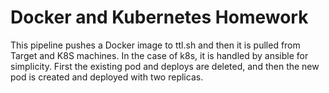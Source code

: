 # Docker and Kubernetes Homework

This pipeline pushes a Docker image to ttl.sh and then it is pulled from Target and K8S machines. In the case of k8s, it is handled by ansible for simplicity. First the existing pod and deploys are deleted, and then the new pod is created and deployed with two replicas.  
